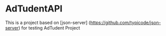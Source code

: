 # AdTudentAPI
This is a project based on [json-server] (https://github.com/typicode/json-server) for testing AdTudent Project
